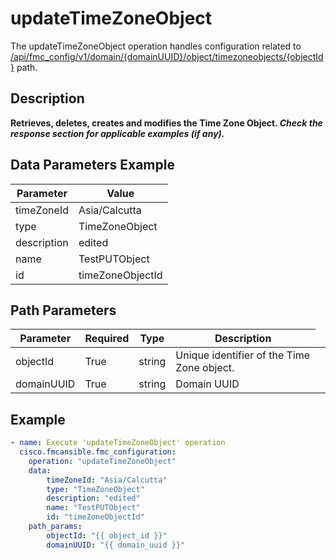 # updateTimeZoneObject

The updateTimeZoneObject operation handles configuration related to [/api/fmc_config/v1/domain/{domainUUID}/object/timezoneobjects/{objectId}](/paths//api/fmc_config/v1/domain/{domain_uuid}/object/timezoneobjects/{object_id}.md) path.&nbsp;
## Description
**Retrieves, deletes, creates and modifies the Time Zone Object. _Check the response section for applicable examples (if any)._**

## Data Parameters Example
| Parameter | Value |
| --------- | -------- |
| timeZoneId | Asia/Calcutta |
| type | TimeZoneObject |
| description | edited |
| name | TestPUTObject |
| id | timeZoneObjectId |

## Path Parameters
| Parameter | Required | Type | Description |
| --------- | -------- | ---- | ----------- |
| objectId | True | string <td colspan=3> Unique identifier of the Time Zone object. |
| domainUUID | True | string <td colspan=3> Domain UUID |

## Example
```yaml
- name: Execute 'updateTimeZoneObject' operation
  cisco.fmcansible.fmc_configuration:
    operation: "updateTimeZoneObject"
    data:
        timeZoneId: "Asia/Calcutta"
        type: "TimeZoneObject"
        description: "edited"
        name: "TestPUTObject"
        id: "timeZoneObjectId"
    path_params:
        objectId: "{{ object_id }}"
        domainUUID: "{{ domain_uuid }}"

```